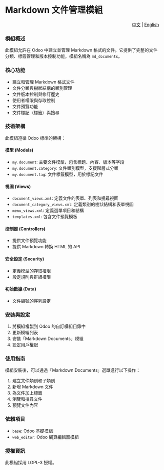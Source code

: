 # Markdown 文件管理模組

<div align="right">
    <a href="/README_tw.md">中文</a> | <a href="/README.md">English</a>
</div>

<a id="chinese"></a>
### 模組概述
此模組允許在 Odoo 中建立並管理 Markdown 格式的文件。它提供了完整的文件分類、標籤管理和版本控制功能。模組名稱為 `md_documents`。

### 核心功能
- 建立和管理 Markdown 格式文件
- 文件分類與樹狀結構的類別管理
- 文件版本控制與修訂歷史
- 使用者權限與存取控制
- 文件預覽功能
- 文件標記（標籤）與搜尋

### 技術架構
此模組遵循 Odoo 標準的架構：

#### 模型 (Models)
- `my.document`: 主要文件模型，包含標題、內容、版本等字段
- `my.document.category`: 文件類別模型，支援階層式分類
- `my.document.tag`: 文件標籤模型，用於標記文件

#### 視圖 (Views)
- `document_views.xml`: 定義文件的表單、列表和搜尋視圖
- `document_category_views.xml`: 定義類別的樹狀結構和表單視圖
- `menu_views.xml`: 定義選單項目和結構
- `templates.xml`: 包含文件預覽模板

#### 控制器 (Controllers)
- 提供文件預覽功能
- 提供 Markdown 轉換 HTML 的 API

#### 安全設定 (Security)
- 定義模型的存取權限
- 設定規則與群組權限

#### 初始數據 (Data)
- 文件編號的序列設定

### 安裝與設定
1. 將模組複製到 Odoo 的自訂模組目錄中
2. 更新模組列表
3. 安裝「Markdown Documents」模組
4. 設定用戶權限

### 使用指南
模組安裝後，可以通過「Markdown Documents」選單進行以下操作：
1. 建立文件類別和子類別
2. 新增 Markdown 文件
3. 為文件加上標籤
4. 瀏覽和搜尋文件
5. 預覽文件內容

### 依賴項目
- `base`: Odoo 基礎模組
- `web_editor`: Odoo 網頁編輯器模組

### 授權資訊
此模組採用 LGPL-3 授權。
